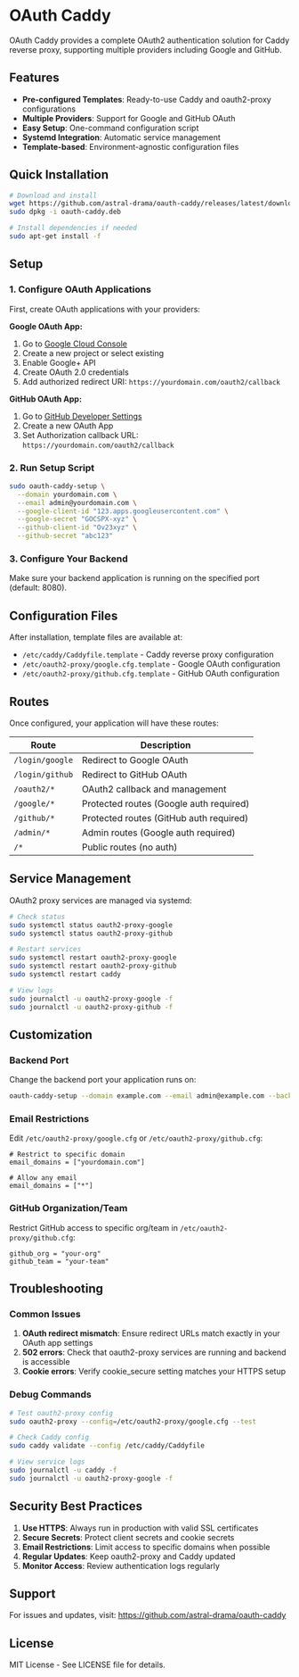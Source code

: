 # OAuth Caddy

OAuth Caddy provides a complete OAuth2 authentication solution for Caddy reverse proxy, supporting multiple providers including Google and GitHub.

## Features

- **Pre-configured Templates**: Ready-to-use Caddy and oauth2-proxy configurations
- **Multiple Providers**: Support for Google and GitHub OAuth
- **Easy Setup**: One-command configuration script
- **Systemd Integration**: Automatic service management
- **Template-based**: Environment-agnostic configuration files

## Quick Installation

```bash
# Download and install
wget https://github.com/astral-drama/oauth-caddy/releases/latest/download/oauth-caddy.deb
sudo dpkg -i oauth-caddy.deb

# Install dependencies if needed
sudo apt-get install -f
```

## Setup

### 1. Configure OAuth Applications

First, create OAuth applications with your providers:

**Google OAuth App:**
1. Go to [Google Cloud Console](https://console.developers.google.com/)
2. Create a new project or select existing
3. Enable Google+ API
4. Create OAuth 2.0 credentials
5. Add authorized redirect URI: `https://yourdomain.com/oauth2/callback`

**GitHub OAuth App:**
1. Go to [GitHub Developer Settings](https://github.com/settings/developers)
2. Create a new OAuth App
3. Set Authorization callback URL: `https://yourdomain.com/oauth2/callback`

### 2. Run Setup Script

```bash
sudo oauth-caddy-setup \
  --domain yourdomain.com \
  --email admin@yourdomain.com \
  --google-client-id "123.apps.googleusercontent.com" \
  --google-secret "GOCSPX-xyz" \
  --github-client-id "Ov23xyz" \
  --github-secret "abc123"
```

### 3. Configure Your Backend

Make sure your backend application is running on the specified port (default: 8080).

## Configuration Files

After installation, template files are available at:

- `/etc/caddy/Caddyfile.template` - Caddy reverse proxy configuration
- `/etc/oauth2-proxy/google.cfg.template` - Google OAuth configuration
- `/etc/oauth2-proxy/github.cfg.template` - GitHub OAuth configuration

## Routes

Once configured, your application will have these routes:

| Route | Description |
|-------|-------------|
| `/login/google` | Redirect to Google OAuth |
| `/login/github` | Redirect to GitHub OAuth |
| `/oauth2/*` | OAuth2 callback and management |
| `/google/*` | Protected routes (Google auth required) |
| `/github/*` | Protected routes (GitHub auth required) |
| `/admin/*` | Admin routes (Google auth required) |
| `/*` | Public routes (no auth) |

## Service Management

OAuth2 proxy services are managed via systemd:

```bash
# Check status
sudo systemctl status oauth2-proxy-google
sudo systemctl status oauth2-proxy-github

# Restart services
sudo systemctl restart oauth2-proxy-google
sudo systemctl restart oauth2-proxy-github
sudo systemctl restart caddy

# View logs
sudo journalctl -u oauth2-proxy-google -f
sudo journalctl -u oauth2-proxy-github -f
```

## Customization

### Backend Port

Change the backend port your application runs on:

```bash
oauth-caddy-setup --domain example.com --email admin@example.com --backend-port 3000
```

### Email Restrictions

Edit `/etc/oauth2-proxy/google.cfg` or `/etc/oauth2-proxy/github.cfg`:

```
# Restrict to specific domain
email_domains = ["yourdomain.com"]

# Allow any email
email_domains = ["*"]
```

### GitHub Organization/Team

Restrict GitHub access to specific org/team in `/etc/oauth2-proxy/github.cfg`:

```
github_org = "your-org"
github_team = "your-team"
```

## Troubleshooting

### Common Issues

1. **OAuth redirect mismatch**: Ensure redirect URLs match exactly in your OAuth app settings
2. **502 errors**: Check that oauth2-proxy services are running and backend is accessible
3. **Cookie errors**: Verify cookie_secure setting matches your HTTPS setup

### Debug Commands

```bash
# Test oauth2-proxy config
sudo oauth2-proxy --config=/etc/oauth2-proxy/google.cfg --test

# Check Caddy config
sudo caddy validate --config /etc/caddy/Caddyfile

# View service logs
sudo journalctl -u caddy -f
sudo journalctl -u oauth2-proxy-google -f
```

## Security Best Practices

1. **Use HTTPS**: Always run in production with valid SSL certificates
2. **Secure Secrets**: Protect client secrets and cookie secrets
3. **Email Restrictions**: Limit access to specific domains when possible
4. **Regular Updates**: Keep oauth2-proxy and Caddy updated
5. **Monitor Access**: Review authentication logs regularly

## Support

For issues and updates, visit: https://github.com/astral-drama/oauth-caddy

## License

MIT License - See LICENSE file for details.